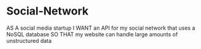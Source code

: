 # Social-Network
AS A social media startup I WANT an API for my social network that uses a NoSQL database SO THAT my website can handle large amounts of unstructured data
